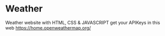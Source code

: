 # Weather
Weather website with HTML, CSS &amp; JAVASCRIPT
get your APIKeys in this web https://home.openweathermap.org/
